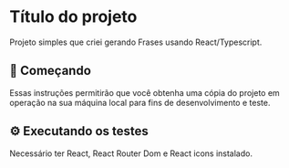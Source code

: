# Título do projeto

Projeto simples que criei gerando Frases usando React/Typescript.

## 🚀 Começando

Essas instruções permitirão que você obtenha uma cópia do projeto em operação na sua máquina local para fins de desenvolvimento e teste.

## ⚙️ Executando os testes

Necessário ter React, React Router Dom e React icons instalado.

